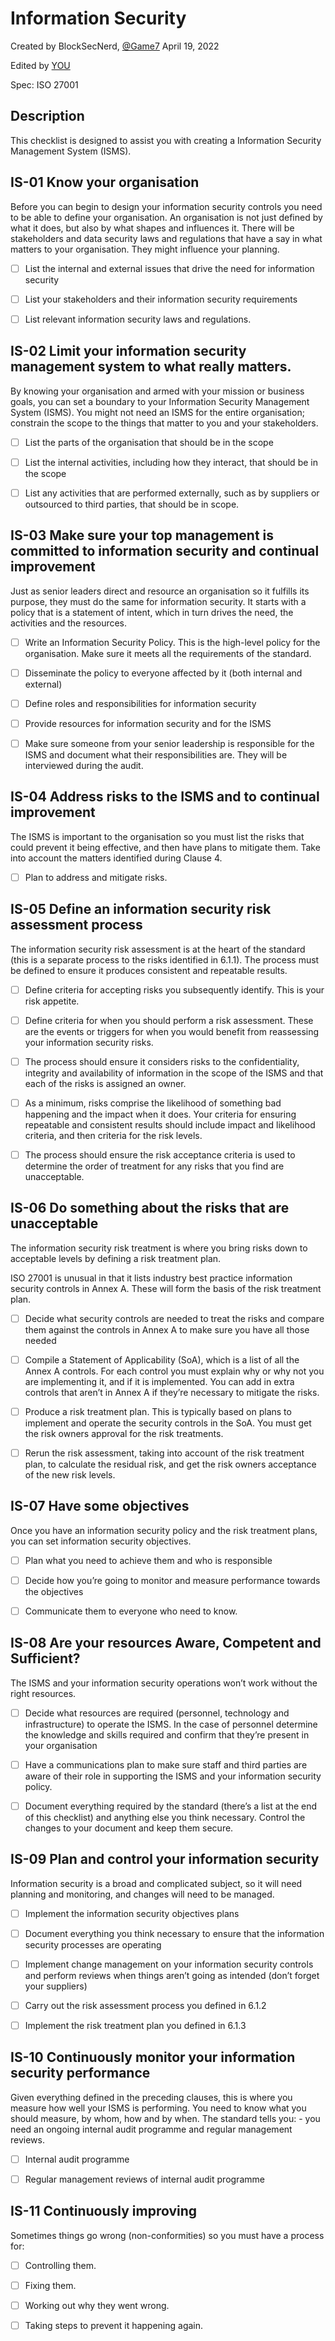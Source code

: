 # Information Security
Created by BlockSecNerd, [@Game7](https://game7.io/)
April 19, 2022

Edited by [YOU](#)

Spec: ISO 27001

## Description
This checklist is designed to assist you with creating a Information Security Management System (ISMS). 

## IS-01 Know your organisation
Before you can begin to design your information security controls you need to be able to define your organisation. An organisation is not just defined by what it does, but also by what shapes and influences it. There will be stakeholders and data security laws and regulations that have a say in what matters to your organisation. They might influence your planning.

- [ ] List the internal and external issues that drive the need for information security

- [ ] List your stakeholders and their information security requirements

- [ ] List relevant information security laws and regulations.

## IS-02 Limit your information security management system to what really matters.
By knowing your organisation and armed with your mission or business goals, you can set a boundary to your Information Security Management System (ISMS). You might not need an ISMS for the entire organisation; constrain the scope to the things that matter to you and your stakeholders.

- [ ] List the parts of the organisation that should be in the scope

- [ ] List the internal activities, including how they interact, that should be in the scope

- [ ] List any activities that are performed externally, such as by suppliers or outsourced to third parties, that should be in scope.

## IS-03 Make sure your top management is committed to information security and continual improvement
Just as senior leaders direct and resource an organisation so it fulfills its purpose, they must do the same for information security. It starts with a policy that is a statement of intent, which in turn drives the need, the activities and the resources.

- [ ] Write an Information Security Policy. This is the high-level policy for the organisation. Make sure it meets all the requirements of the standard.

- [ ] Disseminate the policy to everyone affected by it (both internal and external)

- [ ] Define roles and responsibilities for information security

- [ ] Provide resources for information security and for the ISMS

- [ ] Make sure someone from your senior leadership is responsible for the ISMS and document what their responsibilities are. They will be interviewed during the audit.

## IS-04 Address risks to the ISMS and to continual improvement
The ISMS is important to the organisation so you must list the risks that could prevent it being effective, and then have plans to mitigate them. Take into account the matters identified during Clause 4.

- [ ] Plan to address and mitigate risks.

## IS-05 Define an information security risk assessment process
The information security risk assessment is at the heart of the standard (this is a separate process to the risks identified in 6.1.1). The process must be defined to ensure it produces consistent and repeatable results. 

- [ ] Define criteria for accepting risks you subsequently identify. This is your risk appetite.

- [ ] Define criteria for when you should perform a risk assessment. These are the events or triggers for when you would benefit from reassessing your information security risks.

- [ ] The process should ensure it considers risks to the confidentiality, integrity and availability of information in the scope of the ISMS and that each of the risks is assigned an owner.

- [ ] As a minimum, risks comprise the likelihood of something bad happening and the impact when it does. Your criteria for ensuring repeatable and consistent results should include impact and likelihood criteria, and then criteria for the risk levels.

- [ ] The process should ensure the risk acceptance criteria is used to determine the order of treatment for any risks that you find are unacceptable.

## IS-06 Do something about the risks that are unacceptable
The information security risk treatment is where you bring risks down to acceptable levels by defining a risk treatment plan. 

ISO 27001 is unusual in that it lists industry best practice information security controls in Annex A. These will form the basis of the risk treatment plan.

- [ ] Decide what security controls are needed to treat the risks and compare them against the controls in Annex A to make sure you have all those needed

- [ ] Compile a Statement of Applicability (SoA), which is a list of all the Annex A controls. For each control you must explain why or why not you are implementing it, and if it is implemented. You can add in extra controls that aren’t in Annex A if they’re necessary to mitigate the risks.

- [ ] Produce a risk treatment plan. This is typically based on plans to implement and operate the security controls in the SoA. You must get the risk owners approval for the risk treatments.

- [ ] Rerun the risk assessment, taking into account of the risk treatment plan, to calculate the residual risk, and get the risk owners acceptance of the new risk levels.

## IS-07 Have some objectives
Once you have an information security policy and the risk treatment plans, you can set information security objectives.

- [ ] Plan what you need to achieve them and who is responsible 

- [ ] Decide how you’re going to monitor and measure performance towards the objectives

- [ ] Communicate them to everyone who need to know.

## IS-08 Are your resources Aware, Competent and Sufficient?
The ISMS and your information security operations won’t work without the right resources.

- [ ] Decide what resources are required (personnel, technology and infrastructure) to operate the ISMS. In the case of personnel determine the knowledge and skills required and confirm that they’re present in your organisation

- [ ] Have a communications plan to make sure staff and third parties are aware of their role in supporting the ISMS and your information security policy.

- [ ] Document everything required by the standard (there’s a list at the end of this checklist) and anything else you think necessary. Control the changes to your document and keep them secure.

## IS-09 Plan and control your information security
Information security is a broad and complicated subject, so it will need planning and monitoring, and changes will need to be managed. 

- [ ] Implement the information security objectives plans

- [ ] Document everything you think necessary to ensure that the information security processes are operating

- [ ] Implement change management on your information security controls and perform reviews when things aren’t going as intended (don’t forget your suppliers)

- [ ] Carry out the risk assessment process you defined in 6.1.2

- [ ] Implement the risk treatment plan you defined in 6.1.3

## IS-10 Continuously monitor your information security performance
Given everything defined in the preceding clauses, this is where you measure how well your ISMS is performing. You need to know what you should measure, by whom, how and by when. The standard tells you: - you need an ongoing internal audit programme and regular management reviews.

- [ ] Internal audit programme

- [ ] Regular management reviews of internal audit programme


## IS-11 Continuously improving
Sometimes things go wrong (non-conformities) so you must have a process for:

- [ ] Controlling them.

- [ ] Fixing them.

- [ ] Working out why they went wrong.

- [ ] Taking steps to prevent it happening again.
